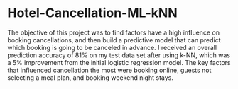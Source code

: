 # Hotel-Cancellation-ML-kNN
The objective of this project was to find factors have a high influence on booking cancellations, and then build a predictive model that can predict which booking is going to be canceled in advance. I received an overall prediction accuracy of 81% on my test data set after using k-NN, which was a 5% improvement from the initial logistic regression model. The key factors that influenced cancellation the most were booking online, guests not selecting a meal plan, and booking weekend night stays. 
